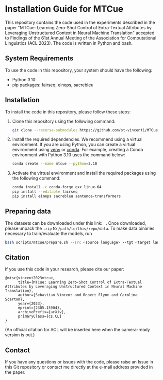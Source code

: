 # Installation Guide for MTCue

This repository contains the code used in the experiments described in the paper "MTCue: Learning Zero-Shot Control of Extra-Textual Attributes by Leveraging Unstructured Context in Neural Machine Translation" accepted to Findings of the 61st Annual Meeting of the Association for Computational Linguistics (ACL 2023). The code is written in Python and bash.

## System Requirements

To use the code in this repository, your system should have the following:

- Python 3.10
- pip packages: fairseq, einops, sacrebleu

## Installation

To install the code in this repository, please follow these steps:

1. Clone this repository using the following command: 

   ```bash
   git clone --recurse-submodules https://github.com/st-vincent1/MTCue.git
   ```
   
2. Install the required dependencies. We recommend using a virtual environment. If you are using Python, you can create a virtual environment using [venv](https://docs.python.org/3/tutorial/venv.html) or [conda](https://docs.conda.io/projects/conda/en/latest/user-guide/tasks/manage-environments.html). For example, creating a Conda environment with Python 3.10 uses the command below:

   ```bash
   conda create --name mtcue --python=3.10
   ```
   
4. Activate the virtual environment and install the required packages using the following command:

   ```bash
   conda install -c conda-forge gxx_linux-64
   pip install --editable fairseq
   pip install einops sacrebleu sentence-transformers
   ```

## Preparing data

The datasets can be downloaded under this link: ` `. Once downloaded, please unpack the `.zip` to `/path/to/this/repo/data`. To make data binaries necessary to train/evaluate the models, run

```bash
bash scripts/mtcue/prepare.sh --src <source language> --tgt <target language>
```
 
## Citation

If you use this code in your research, please cite our paper:

```
@misc{vincent2023mtcue,
      title={MTCue: Learning Zero-Shot Control of Extra-Textual Attributes by Leveraging Unstructured Context in Neural Machine Translation}, 
      author={Sebastian Vincent and Robert Flynn and Carolina Scarton},
      year={2023},
      eprint={2305.15904},
      archivePrefix={arXiv},
      primaryClass={cs.CL}
}
```
(An official citation for ACL will be inserted here when the camera-ready version is out.)
## Contact

If you have any questions or issues with the code, please raise an Issue in this Git repository or contact me directly at the e-mail address provided in the paper.
